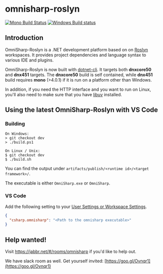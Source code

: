 omnisharp-roslyn
================

[![Mono Build Status](https://travis-ci.org/OmniSharp/omnisharp-roslyn.svg?branch=dev)](https://travis-ci.org/OmniSharp/omnisharp-roslyn)
[![Windows Build status](https://ci.appveyor.com/api/projects/status/dj36uvllv0qmkljr/branch/dev?svg=true)](https://ci.appveyor.com/project/david-driscoll/omnisharp-roslyn/branch/dev)

## Introduction

OmniSharp-Roslyn is a .NET development platform based on on [Roslyn](https://github.com/dotnet/roslyn) workspaces. It provides project dependencies and language syntax to various IDE and plugins.

OmniSharp-Roslyn is now built with [dotnet-cli]( http://dotnet.github.io/getting-started/). It targets both __dnxcore50__ and __dnx451__ targets. The __dnxcore50__ build is self contained, while __dnx451__ build requires __mono__ (>4.0.1) if it is run on a platform other than Windows.

In addition, if you need the HTTP interface and you want to run on Linux, you'll also need to make sure that you have [libuv](http://libuv.org) installed.

## Using the latest OmniSharp-Roslyn with VS Code

### Building

```
On Windows:
> git checkout dev
> ./build.ps1

On Linux / Unix:
$ git checkout dev
$ ./build.sh

```

You can find the output under `artifacts/publish/<runtime id>/<target framework>/`.

The executable is either `OmniSharp.exe` or `OmniSharp`.

### VS Code

Add the following setting to your [User Settings or Workspace Settings](https://code.visualstudio.com/Docs/customization/userandworkspace). 

``` JSON
{
  "csharp.omnisharp": "<Path to the omnisharp executable>"
}
```

## Help wanted!

Visit https://jabbr.net/#/rooms/omnisharp if you'd like to help out.

We have slack room as well. Get yourself invited: [https://goo.gl/Ovnqr1](https://goo.gl/Ovnqr1)

